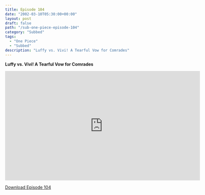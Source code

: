 ```yaml
---
title: Episode 104
date: "2002-03-10T05:30:00+00:00"
layout: post
draft: false
path: "/sub-one-piece-episode-104"
category: "Subbed"
tags:
  - "One Piece"
  - "Subbed"
description: "Luffy vs. Vivi! A Tearful Vow for Comrades"
---
```


**Luffy vs. Vivi! A Tearful Vow for Comrades**

<iframe width="640" height="360" src="https://www.rapidvideo.com/e/FXOQX2D12N" frameborder="0" marginwidth=0 marginheight=0 scrolling=no allowfullscreen></iframe>

<a href="http://ouo.io/qs/eCodkFEQ?s=https://rapidvid.to/d/https://www.rapidvideo.com/e/FXOQX2D12N">Download Episode 104</a>
